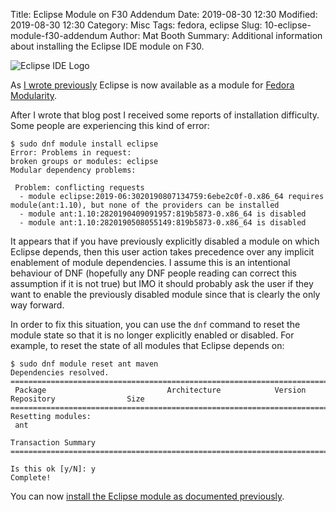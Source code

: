Title: Eclipse Module on F30 Addendum
Date: 2019-08-30 12:30
Modified: 2019-08-30 12:30
Category: Misc
Tags: fedora, eclipse
Slug: 10-eclipse-module-f30-addendum
Author: Mat Booth
Summary: Additional information about installing the Eclipse IDE module on F30.

![Eclipse IDE Logo]({filename}/images/eclipse-logo.jpg)

As [I wrote previously]({filename}/09-eclipse-module-f30.html) Eclipse is now available as a module for [Fedora Modularity](https://docs.fedoraproject.org/en-US/modularity/).

After I wrote that blog post I received some reports of installation difficulty. Some people are experiencing this kind of error:

```
$ sudo dnf module install eclipse
Error: Problems in request:
broken groups or modules: eclipse
Modular dependency problems:

 Problem: conflicting requests
  - module eclipse:2019-06:3020190807134759:6ebe2c0f-0.x86_64 requires module(ant:1.10), but none of the providers can be installed
  - module ant:1.10:2820190409091957:819b5873-0.x86_64 is disabled
  - module ant:1.10:2820190508055149:819b5873-0.x86_64 is disabled
```

It appears that if you have previously explicitly disabled a module on which Eclipse depends, then this user action takes precedence over any implicit enablement of module dependencies. I assume this is an intentional behaviour of DNF (hopefully any DNF people reading can correct this assumption if it is not true) but IMO it should probably ask the user if they want to enable the previously disabled module since that is clearly the only way forward.

In order to fix this situation, you can use the ```dnf``` command to reset the module state so that it is no longer explicitly enabled or disabled. For example, to reset the state of all modules that Eclipse depends on:

```
$ sudo dnf module reset ant maven
Dependencies resolved.
=====================================================================================================================
 Package                           Architecture            Version                     Repository                Size
=====================================================================================================================
Resetting modules:
 ant

Transaction Summary
=====================================================================================================================

Is this ok [y/N]: y
Complete!
```

You can now [install the Eclipse module as documented previously]({filename}/09-eclipse-module-f30.html).
